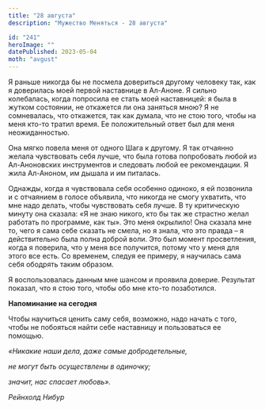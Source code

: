 ```yaml
---
title: "28 августа"
description: "Мужество Меняться - 28 августа"

id: "241"
heroImage: ""
datePublished: 2023-05-04
moth: "avgust"
---
```


Я раньше никогда бы не посмела довериться другому человеку так, как я
доверилась моей первой наставнице в Ал-Аноне. Я сильно колебалась, когда
попросила ее стать моей наставницей: я была в жутком состоянии, не откажется
ли она заняться мною? Я не сомневалась, что откажется, так как думала, что не
стою того, чтобы на меня кто-то тратил время. Ее положительный ответ был для
меня неожиданностью.

Она мягко повела меня от одного Шага к другому. Я так отчаянно желала
чувствовать себя лучше, что была готова попробовать любой из Ал-Аноновских
инструментов и следовать любой ее рекомендации. Я жила Ал-Аноном, им дышала и
им питалась.

Однажды, когда я чувствовала себя особенно одиноко, я ей позвонила и с
отчаянием в голосе объявила, что никогда не смогу ухватить, что мне надо
делать, чтобы чувствовать себя лучше. В ту критическую минуту она сказала: «Я
не знаю никого, кто бы так же страстно желал работать по программе, как ты».
Это меня окрылило! Она сказала мне то, чего я сама себе сказать не смела, но я
знала, что это правда – я действительно была полна доброй воли. Это был момент
просветления, когда я поверила, что у меня все получится, потому что у меня
для этого все есть. Со временем, следуя ее примеру, я научилась сама себя
ободрять таким образом.

Я воспользовалась данным мне шансом и проявила доверие. Результат показал, что
я стою того, чтобы обо мне кто-то позаботился.

**Напоминание на сегодня**

Чтобы научиться ценить саму себя, возможно, надо начать с того, чтобы не
побояться найти себе наставницу и пользоваться ее помощью.

_«Никакие наши дела, даже самые добродетельные,_

_не могут быть осуществлены в одиночку;_

_значит, нас спасает любовь»._

_Рейнхолд Нибур_
